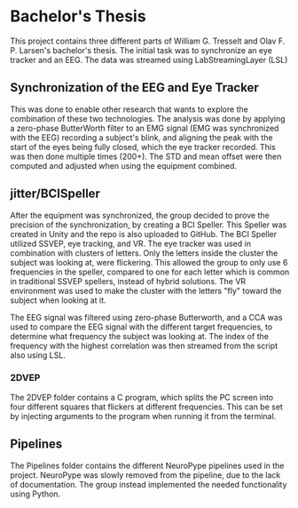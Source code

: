 # Bachelor's Thesis

This project contains three different parts of William G. Tresselt and Olav F. P. Larsen's bachelor's thesis. 
The initial task was to synchronize an eye tracker and an EEG. The data was streamed using LabStreamingLayer (LSL)

## Synchronization of the EEG and Eye Tracker

This was done to enable other research that wants to explore the combination of these two technologies.
The analysis was done by applying a zero-phase ButterWorth filter to an EMG signal (EMG was synchronized with the EEG) recording a subject's blink,
and aligning the peak with the start of the eyes being fully closed, which the eye tracker recorded. This was then done multiple times (200+). The STD and mean
offset were then computed and adjusted when using the equipment combined.

## jitter/BCISpeller

After the equipment was synchronized, the group decided to prove the precision of the synchronization, by creating a BCI Speller. This Speller was created in Unity
and the repo is also uploaded to GitHub. The BCI Speller utilized SSVEP, eye tracking, and VR. The eye tracker was used in combination with clusters of letters. Only the letters
inside the cluster the subject was looking at, were flickering. This allowed the group to only use 6 frequencies in the speller, compared to one for each letter which is common
in traditional SSVEP spellers, instead of hybrid solutions. The VR environment was used to make the cluster with the letters "fly" toward the subject when looking at it. 

The EEG signal was filtered using zero-phase Butterworth, and a CCA was used to compare the EEG signal with the different target frequencies, to determine what frequency the
subject was looking at. The index of the frequency with the highest correlation was then streamed from the script also using LSL.

### 2DVEP
The 2DVEP folder contains a C program, which splits the PC screen into four different squares that flickers at different frequencies. This can be set by injecting arguments to the
program when running it from the terminal.

## Pipelines

The Pipelines folder contains the different NeuroPype pipelines used in the project. NeuroPype was slowly removed from the pipeline, due to the lack of documentation.
The group instead implemented the needed functionality using Python. 
